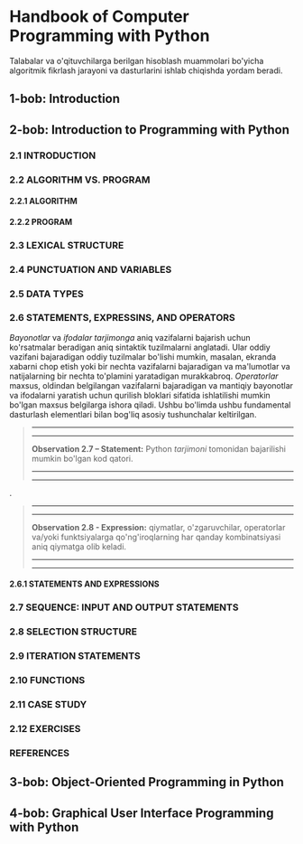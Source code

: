 # Handbook of Computer Programming with Python

Talabalar va o'qituvchilarga berilgan hisoblash muammolari bo'yicha algoritmik fikrlash jarayoni va dasturlarini ishlab chiqishda yordam beradi.

## 1-bob: Introduction

## 2-bob: Introduction to Programming with Python

### 2.1 INTRODUCTION

### 2.2 ALGORITHM VS. PROGRAM

#### 2.2.1 ALGORITHM

#### 2.2.2 PROGRAM

### 2.3 LEXICAL STRUCTURE

### 2.4 PUNCTUATION AND VARIABLES

### 2.5 DATA TYPES

### 2.6 STATEMENTS, EXPRESSINS, AND OPERATORS

_Bayonotlar_ va _ifodalar_ _tarjimonga_ aniq vazifalarni bajarish uchun ko'rsatmalar beradigan aniq sintaktik tuzilmalarni anglatadi. Ular oddiy vazifani bajaradigan oddiy tuzilmalar bo'lishi mumkin, masalan, ekranda xabarni chop etish yoki bir nechta vazifalarni bajaradigan va ma'lumotlar va natijalarning bir nechta to'plamini yaratadigan murakkabroq. _Operatorlar_ maxsus, oldindan belgilangan vazifalarni bajaradigan va mantiqiy bayonotlar va ifodalarni yaratish uchun qurilish bloklari sifatida ishlatilishi mumkin bo'lgan maxsus belgilarga ishora qiladi. Ushbu bo'limda ushbu fundamental dasturlash elementlari bilan bog'liq asosiy tushunchalar keltirilgan.

> ***
> ***
> __Observation 2.7 – Statement:__ Python _tarjimoni_ tomonidan bajarilishi mumkin bo'lgan kod qatori.
> ***
> ***
.
> ***
> ***
> __Observation 2.8 - Expression:__ qiymatlar, o'zgaruvchilar, operatorlar va/yoki funktsiyalarga qo'ng'iroqlarning har qanday kombinatsiyasi aniq qiymatga olib keladi.
> ***
> ***

#### 2.6.1 STATEMENTS AND EXPRESSIONS

### 2.7 SEQUENCE: INPUT AND OUTPUT STATEMENTS

### 2.8 SELECTION STRUCTURE

### 2.9 ITERATION STATEMENTS

### 2.10 FUNCTIONS

### 2.11 CASE STUDY

### 2.12 EXERCISES

### REFERENCES

## 3-bob: Object-Oriented Programming in Python

## 4-bob: Graphical User Interface Programming with Python
